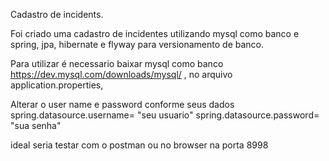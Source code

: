 Cadastro de incidents.

Foi criado uma cadastro de incidentes utilizando mysql como banco e spring, jpa, hibernate e flyway para versionamento de banco.

Para utilizar é necessario baixar mysql como banco https://dev.mysql.com/downloads/mysql/ , no arquivo application.properties,

Alterar o user name e password conforme seus dados
spring.datasource.username= "seu usuario" 
spring.datasource.password= "sua senha"

ideal seria testar com o postman ou no browser na porta 8998
